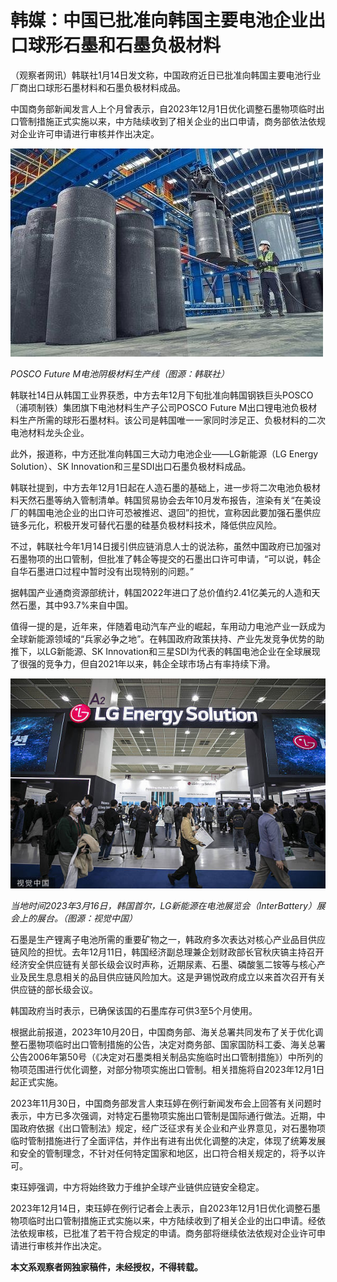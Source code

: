 # 韩媒：中国已批准向韩国主要电池企业出口球形石墨和石墨负极材料

（观察者网讯）韩联社1月14日发文称，中国政府近日已批准向韩国主要电池行业厂商出口球形石墨材料和石墨负极材料成品。

中国商务部新闻发言人上个月曾表示，自2023年12月1日优化调整石墨物项临时出口管制措施正式实施以来，中方陆续收到了相关企业的出口申请，商务部依法依规对企业许可申请进行审核并作出决定。

![37081c138714fefb010a2a394a2aa6c4.jpg](https://raw.githubusercontent.com/qqhsx/qqnews_image/main/2024/01/14/韩媒：中国已批准向韩国主要电池企业出口球形石墨和石墨负极材料/37081c138714fefb010a2a394a2aa6c4.jpg)

_POSCO Future M电池阴极材料生产线（图源：韩联社）_

韩联社14日从韩国工业界获悉，中方去年12月下旬批准向韩国钢铁巨头POSCO（浦项制铁）集团旗下电池材料生产子公司POSCO Future
M出口锂电池负极材料生产所需的球形石墨材料。该公司是韩国唯一一家同时涉足正、负极材料的二次电池材料龙头企业。

此外，报道称，中方还批准向韩国三大动力电池企业——LG新能源（LG Energy Solution）、SK
Innovation和三星SDI出口石墨负极材料成品。

韩联社提到，中方去年12月1日起在人造石墨的基础上，进一步将二次电池负极材料天然石墨等纳入管制清单。韩国贸易协会去年10月发布报告，渲染有关“在美设厂的韩国电池企业的出口许可恐被推迟、退回”的担忧，宣称因此要加强石墨供应链多元化，积极开发可替代石墨的硅基负极材料技术，降低供应风险。

不过，韩联社今年1月14日援引供应链消息人士的说法称，虽然中国政府已加强对石墨物项的出口管制，但批准了韩企等提交的石墨出口许可申请，“可以说，韩企自华石墨进口过程中暂时没有出现特别的问题。”

据韩国产业通商资源部统计，韩国2022年进口了总价值约2.41亿美元的人造和天然石墨，其中93.7%来自中国。

值得一提的是，近年来，伴随着电动汽车产业的崛起，车用动力电池产业一跃成为全球新能源领域的“兵家必争之地”。在韩国政府政策扶持、产业先发竞争优势的助推下，以LG新能源、SK
Innovation和三星SDI为代表的韩国电池企业在全球展现了很强的竞争力，但自2021年以来，韩企全球市场占有率持续下滑。

![a95d396411ac6594eb054dc303df8b2a.jpg](https://raw.githubusercontent.com/qqhsx/qqnews_image/main/2024/01/14/韩媒：中国已批准向韩国主要电池企业出口球形石墨和石墨负极材料/a95d396411ac6594eb054dc303df8b2a.jpg)

_当地时间2023年3月16日，韩国首尔，LG新能源在电池展览会（InterBattery）展会上的展台。（图源：视觉中国）_

石墨是生产锂离子电池所需的重要矿物之一，韩政府多次表达对核心产业品目供应链风险的担忧。去年12月11日，韩国经济副总理兼企划财政部长官秋庆镐主持召开经济安全供应链有关部长级会议时声称，近期尿素、石墨、磷酸氢二铵等与核心产业及民生息息相关的品目供应链风险加大。这是尹锡悦政府成立以来首次召开有关供应链的部长级会议。

韩国政府当时表示，已确保该国的石墨库存可供3至5个月使用。

根据此前报道，2023年10月20日，中国商务部、海关总署共同发布了关于优化调整石墨物项临时出口管制措施的公告，决定对商务部、国家国防科工委、海关总署公告2006年第50号（《决定对石墨类相关制品实施临时出口管制措施》）中所列的物项范围进行优化调整，对部分物项实施出口管制。相关措施将自2023年12月1日起正式实施。

2023年11月30日，中国商务部发言人束珏婷在例行新闻发布会上回答有关问题时表示，中方已多次强调，对特定石墨物项实施出口管制是国际通行做法。近期，中国政府依据《出口管制法》规定，经广泛征求有关企业和产业界意见，对石墨物项临时管制措施进行了全面评估，并作出有进有出优化调整的决定，体现了统筹发展和安全的管制理念，不针对任何特定国家和地区，出口符合相关规定的，将予以许可。

束珏婷强调，中方将始终致力于维护全球产业链供应链安全稳定。

2023年12月14日，束珏婷在例行记者会上表示，自2023年12月1日优化调整石墨物项临时出口管制措施正式实施以来，中方陆续收到了相关企业的出口申请。经依法依规审核，已批准了若干符合规定的申请。商务部将继续依法依规对企业许可申请进行审核并作出决定。

**本文系观察者网独家稿件，未经授权，不得转载。**

